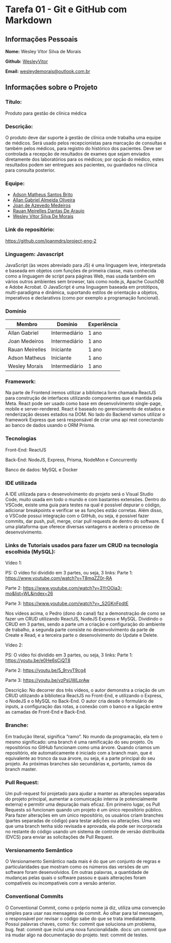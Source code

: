 # Tarefa 01 - Git e GitHub com Markdown

## Informações Pessoais

**Nome:** Wesley Vitor Silva de Morais

**Github:** [WesleyVitor](https://github.com/WesleyVitor)

**Email:** wesleydemorais@outlook.com.br

## Informações sobre o Projeto

### Título:

Produto para gestão de clínica médica

### Descrição:

O produto deve dar suporte à gestão de clínica onde trabalha uma equipe de médicos. Será usado pelos recepcionistas para marcação de consultas e também pelos médicos, para registro do histórico dos pacientes. Deve ser controlada a recepção de resultados de exames que sejam enviados diretamente dos laboratórios para os médicos; por opção do médico, estes resultados podem ser entregues aos pacientes, ou guardados na clínica para consulta posterior.

### Equipe:

- [Adson Matheus Santos Brito](https://github.com/adson-matheus)
- [Allan Gabriel Almeida Oliveira](https://github.com/allangbr)
- [Joan de Azevedo Medeiros](https://github.com/joanmdrs)
- [Rauan Meirelles Dantas De Araujo](https://github.com/rauan-meirelles)
- [Wesley Vitor Silva De Morais](https://github.com/WesleyVitor)

### Link do repositório:

https://github.com/joanmdrs/project-eng-2

### Linguagem: Javascript

JavaScript (às vezes abreviado para JS) é uma linguagem leve, interpretada e baseada em objetos com funções de primeira classe, mais conhecida como a linguagem de script para páginas Web, mas usada também em vários outros ambientes sem browser, tais como node.js, Apache CouchDB e Adobe Acrobat. O JavaScript é uma linguagem baseada em protótipos, multi-paradigma e dinâmica, suportando estilos de orientação a objetos, imperativos e declarativos (como por exemplo a programação funcional).

### Domínio

| Membro          | Domínio       | Experiência |
| --------------- | ------------- | ----------- |
| Allan Gabriel   | Intermediário | 1 ano       |
| Joan Medeiros   | Intermediário | 1 ano       |
| Rauan Meirelles | Iniciante     | 1 ano       |
| Adson Matheus   | Iniciante     | 1 ano       |
| Wesley Morais   | Intermediário | 1 ano       |

### Framework:

Na parte de Frontend iremos utilizar a biblioteca livre chamada ReactJS para construção de interfaces utilizando componentes que é mantida pela Meta. React pode ser usado como base em desenvolvimento single-page, mobile e server-rendered. React é baseado no gerenciamento de estados e renderização desses estados na DOM. No lado do Backend vamos utilizar o framework Express que será responsável de criar uma api rest conectando ao banco de dados usando o ORM Prisma.

### Tecnologias

Front-End: ReactJS

Back-End: NodeJS, Express, Prisma, NodeMon e Concurrently

Banco de dados: MySQL e Docker

### IDE utilizada

A IDE utilizada para o desenvolvimento do projeto será o Visual Studio Code, muito usada em todo o mundo e com bastantes extensões. Dentro do VSCode, existe uma guia para testes na qual é possível depurar o código, adicionar breakpoints e verificar se as funções estão corretas.
Além disso, o VSCode possui integração com o GitHub, ou seja, é possível fazer commits, dar push, pull, merge, criar pull requests de dentro do software. É uma plataforma que oferece diversas vantagens e acelera o processo de desenvolvimento.

### Links de Tutoriais usados para fazer um CRUD na tecnologia escolhida (MySQL):

Vídeo 1:

PS: O vídeo foi dividido em 3 partes, ou seja, 3 links:
Parte 1: https://www.youtube.com/watch?v=T8mqZZ0r-RA

Parte 2: https://www.youtube.com/watch?v=3YrOOia3-mo&list=WL&index=26

Parte 3: https://www.youtube.com/watch?v=_S2GKnFpdtE

Nos vídeos acima, o Pedro (dono do canal) faz a demonstração de como se fazer um CRUD utilizando ReactJS, NodeJS Express e MySQL. Dividindo o CRUD em 3 partes, sendo a parte um a criação e configuração do ambiente de trabalho, a segunda parte consiste no desenvolvimento da parte de Create e Read, e a terceira parte o desenvolvimento do Update e Delete.

Vídeo 2:

PS: O vídeo foi dividido em 3 partes, ou seja, 3 links:
Parte 1: https://youtu.be/e0He6sCiQT8

Parte 2: https://youtu.be/5_9rvyT9cg4

Parte 3: https://youtu.be/vzPsUWLprAw

Descrição: No decorrer dos três vídeos, o autor demonstra a criação de um CRUD utilizando a biblioteca ReactJS no Front-End, e utilizando o Express, o NodeJS e o MySQL no Back-End. O autor cria desde o formulário de inputs, a configuração das rotas, a conexão com o banco e a ligação entre as camadas de Front-End e Back-End.

### Branche:

Em tradução literal, significa “ramo”. No mundo da programação, ela tem o mesmo significado: uma branch é uma ramificação do seu projeto. Os repositórios no GitHub funcionam como uma árvore. Quando criamos um repositório, ele automaticamente é iniciado com a branch main, que é equivalente ao tronco da sua árvore, ou seja, é a parte principal do seu projeto. As próximas branches são secundárias e, portanto, ramos da branch master.

### Pull Request:

Um pull-request foi projetado para ajudar a manter as alterações separadas do projeto principal, aumentar a comunicação interna (e potencialmente externa) e permitir uma depuração mais eficaz. Em primeiro lugar, os Pull Requests só funcionam quando um projeto é um único repositório público. Para fazer alterações em um único repositório, os usuários criam branches (partes separadas de código) para testar adições ou alterações. Uma vez que uma branch tenha sido revisada e aprovada, ela pode ser incorporada no restante do código usando um sistema de controle de versão distribuída (DVCS) para enviar as solicitações de Pull Request.

### Versionamento Semântico

O Versionamento Semântico nada mais é do que um conjunto de regras e particularidades que mostram como os números das versões de um software foram desenvolvidos. Em outras palavras, a quantidade de mudanças pelas quais o software passou e quais alterações foram compatíveis ou incompatíveis com a versão anterior.

### Conventional Commits

O Conventional Commit, como o próprio nome já diz, utiliza uma convenção simples para usar nas mensagens de commit. Ao olhar para tal mensagem, o responsável por revisar o código sabe do que se trata imediatamente. Possui palavras chaves, como:
fix: commit que soluciona um problema, bug.
feat: commit que inclui uma nova funcionalidade.
docs: um commit que irá mudar algo na documentação do projeto.
test: commit de testes.
